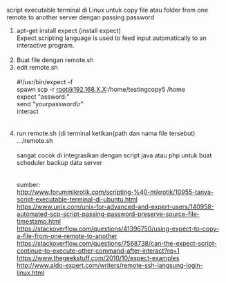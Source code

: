 script executable terminal di Linux untuk copy file atau folder from one remote to another server
dengan passing password
1. apt-get install expect (install expect)<br/>
  Expect scripting language is used to feed input automatically to an interactive program.
  <br/><br/>
2. Buat file dengan remote.sh
3. edit remote.sh<br/><br/>
#!/usr/bin/expect -f<br/>
spawn scp -r root@192.168.X.X:/home/testingcopy5 /home<br/>
expect "assword:"<br/>
send "yourpassword\r"<br/>
interact<br/>
<br/><br/>
4. run remote.sh (di terminal ketikan(path dan nama file tersebut) .../remote.sh
<br/><br/>
sangat cocok di integrasikan dengan script java atau php untuk buat scheduler backup data server
<br/><br/><br/>
sumber:<br/>
http://www.forummikrotik.com/scripting-%40-mikrotik/10955-tanya-script-executable-terminal-di-ubuntu.html<br/>
https://www.unix.com/unix-for-advanced-and-expert-users/140958-automated-scp-script-passing-password-preserve-source-file-timestamp.html<br/>
https://stackoverflow.com/questions/41396750/using-expect-to-copy-a-file-from-one-remote-to-another<br/>
https://stackoverflow.com/questions/7568738/can-the-expect-script-continue-to-execute-other-command-after-interact?rq=1<br/>
https://www.thegeekstuff.com/2010/10/expect-examples<br/>
http://www.aldo-expert.com/writers/remote-ssh-langsung-login-linux.html<br/>
